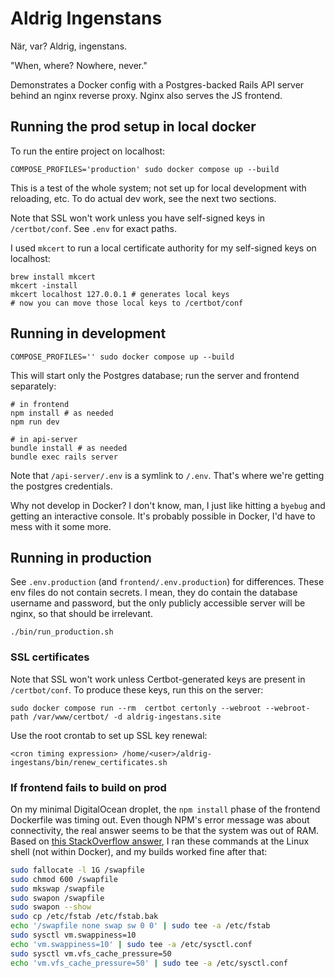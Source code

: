 # Aldrig Ingenstans

När, var? Aldrig, ingenstans.

"When, where? Nowhere, never."

Demonstrates a Docker config with a Postgres-backed Rails API server behind an
nginx reverse proxy. Nginx also serves the JS frontend.

## Running the prod setup in local docker

To run the entire project on localhost:

```
COMPOSE_PROFILES='production' sudo docker compose up --build
```

This is a test of the whole system; not set up for local development with
reloading, etc. To do actual dev work, see the next two sections.

Note that SSL won't work unless you have self-signed keys in `/certbot/conf`.
See `.env` for exact paths.

I used `mkcert` to run a local certificate authority for my self-signed keys on
localhost:

```
brew install mkcert
mkcert -install
mkcert localhost 127.0.0.1 # generates local keys
# now you can move those local keys to /certbot/conf
```

## Running in development

```
COMPOSE_PROFILES='' sudo docker compose up --build
```

This will start only the Postgres database; run the server and frontend
separately:

```
# in frontend
npm install # as needed
npm run dev

# in api-server
bundle install # as needed
bundle exec rails server
```

Note that `/api-server/.env` is a symlink to `/.env`. That's where we're getting
the postgres credentials.

Why not develop in Docker? I don't know, man, I just like hitting a `byebug` and
getting an interactive console. It's probably possible in Docker, I'd have to
mess with it some more.

## Running in production

See `.env.production` (and `frontend/.env.production`) for differences. These
env files do not contain secrets. I mean, they do contain the database username
and password, but the only publicly accessible server will be nginx, so that
should be irrelevant.

```
./bin/run_production.sh
```

### SSL certificates

Note that SSL won't work unless Certbot-generated keys are present in
`/certbot/conf`. To produce these keys, run this on the server:

```
sudo docker compose run --rm  certbot certonly --webroot --webroot-path /var/www/certbot/ -d aldrig-ingestans.site
```

Use the root crontab to set up SSL key renewal:
```
<cron timing expression> /home/<user>/aldrig-ingestans/bin/renew_certificates.sh
```

### If frontend fails to build on prod

On my minimal DigitalOcean droplet, the `npm install` phase of the frontend
Dockerfile was timing out. Even though NPM's error message was about
connectivity, the real answer seems to be that the system was out of RAM.
Based on [this StackOverflow answer](https://stackoverflow.com/questions/49228066/npm-install-via-digital-ocean-gets-killed),
I ran these commands at the Linux shell (not within Docker), and my builds
worked fine after that:

```sh
sudo fallocate -l 1G /swapfile
sudo chmod 600 /swapfile
sudo mkswap /swapfile
sudo swapon /swapfile
sudo swapon --show
sudo cp /etc/fstab /etc/fstab.bak
echo '/swapfile none swap sw 0 0' | sudo tee -a /etc/fstab
sudo sysctl vm.swappiness=10
echo 'vm.swappiness=10' | sudo tee -a /etc/sysctl.conf
sudo sysctl vm.vfs_cache_pressure=50
echo 'vm.vfs_cache_pressure=50' | sudo tee -a /etc/sysctl.conf
```
